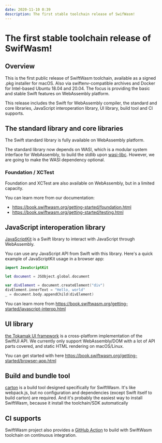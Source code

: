 ```yaml
---
date: 2020-11-10 0:39
description: The first stable toolchain release of SwifWasm!
---
```


# The first stable toolchain release of SwifWasm!

## Overview 

This is the first public release of SwiftWasm toolchain, available as a signed .pkg installer for macOS. Also via swiftenv-compatible archives and Docker for Intel-based Ubuntu 18.04 and 20.04.
The focus is providing the basic and stable Swift features on WebAssembly platform.


This release includes the Swift for WebAssembly compiler, the standard and core libraries, JavaScript interoperation library, UI library, build tool and CI supports.


## The standard library and core libraries

The Swift standard library is fully available on WebAssembly platform.

The standard library now depends on WASI, which is a modular system interface for WebAssembly, to build the stdlib upon [wasi-libc](https://github.com/WebAssembly/wasi-libc).
However, we are going to make the WASI dependency optional.


### Foundation / XCTest

Foundation and XCTest are also available on WebAssembly, but in a limited capacity.

You can learn more from our documentation:

- https://book.swiftwasm.org/getting-started/foundation.html
- https://book.swiftwasm.org/getting-started/testing.html


## JavaScript interoperation library

[JavaScriptKit](https://github.com/swiftwasm/JavaScriptKit) is a Swift library to interact with JavaScript through WebAssembly.

You can use any JavaScript API from Swift with this library. Here's a quick example of JavaScriptKit usage in a browser app:

```swift
import JavaScriptKit

let document = JSObject.global.document

var divElement = document.createElement("div")
divElement.innerText = "Hello, world"
_ = document.body.appendChild(divElement)
```

You can learn more from https://book.swiftwasm.org/getting-started/javascript-interop.html


## UI library

[the Tokamak UI framework](https://tokamak.dev) is a cross-platform implementation of the SwiftUI API. We currently only support WebAssembly/DOM with a lot of API parts covered, and static HTML rendering on macOS/Linux.



You can get started with here https://book.swiftwasm.org/getting-started/browser-app.html



## Build and bundle tool

[carton](https://github.com/swiftwasm/carton) is a build tool designed specifically for SwiftWasm. It's like webpack.js, but no configuration and dependencies (except Swift itself to build carton) are required. And it's probably the easiest way to install SwiftWasm, because it install the toolchain/SDK automatically

## CI supports

SwiftWasm project also provides a [GitHub Action](https://github.com/swiftwasm/swiftwasm-action) to build with SwiftWasm toolchain on continuous integration.

